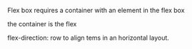 Flex box requires a container with an element in the flex box

the container is the flex

flex-direction: row to align tems in an horizontal layout.


